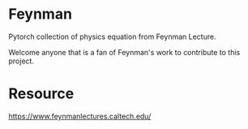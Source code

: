# Feynman
Pytorch collection of physics equation from Feynman Lecture.

Welcome anyone that is a fan of Feynman's work to contribute to this project.

# Resource
https://www.feynmanlectures.caltech.edu/
